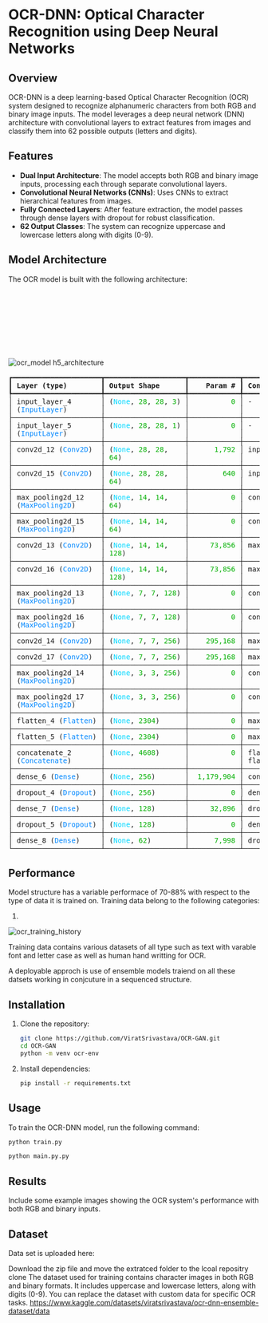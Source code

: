 # OCR-DNN: Optical Character Recognition using Deep Neural Networks

## Overview

OCR-DNN is a deep learning-based Optical Character Recognition (OCR) system designed to recognize alphanumeric characters from both RGB and binary image inputs. The model leverages a deep neural network (DNN) architecture with convolutional layers to extract features from images and classify them into 62 possible outputs (letters and digits).

## Features

- **Dual Input Architecture**: The model accepts both RGB and binary image inputs, processing each through separate convolutional layers.
- **Convolutional Neural Networks (CNNs)**: Uses CNNs to extract hierarchical features from images.
- **Fully Connected Layers**: After feature extraction, the model passes through dense layers with dropout for robust classification.
- **62 Output Classes**: The system can recognize uppercase and lowercase letters along with digits (0-9).

## Model Architecture

The OCR model is built with the following architecture:

![ocr_model h5_architecture](https://github.com/user-attachments/assets/c180d48b-dbc5-4a2e-93e6-420e4bbeb0b2)<svg></svg>


<pre style="white-space:pre;overflow-x:auto;line-height:normal;font-family:Menlo,'DejaVu Sans Mono',consolas,'Courier New',monospace">┏━━━━━━━━━━━━━━━━━━━━━┳━━━━━━━━━━━━━━━━━━━┳━━━━━━━━━━━━┳━━━━━━━━━━━━━━━━━━━┓
┃<span style="font-weight: bold"> Layer (type)        </span>┃<span style="font-weight: bold"> Output Shape      </span>┃<span style="font-weight: bold">    Param # </span>┃<span style="font-weight: bold"> Connected to      </span>┃
┡━━━━━━━━━━━━━━━━━━━━━╇━━━━━━━━━━━━━━━━━━━╇━━━━━━━━━━━━╇━━━━━━━━━━━━━━━━━━━┩
│ input_layer_4       │ (<span style="color: #00d7ff; text-decoration-color: #00d7ff">None</span>, <span style="color: #00af00; text-decoration-color: #00af00">28</span>, <span style="color: #00af00; text-decoration-color: #00af00">28</span>, <span style="color: #00af00; text-decoration-color: #00af00">3</span>) │          <span style="color: #00af00; text-decoration-color: #00af00">0</span> │ -                 │
│ (<span style="color: #0087ff; text-decoration-color: #0087ff">InputLayer</span>)        │                   │            │                   │
├─────────────────────┼───────────────────┼────────────┼───────────────────┤
│ input_layer_5       │ (<span style="color: #00d7ff; text-decoration-color: #00d7ff">None</span>, <span style="color: #00af00; text-decoration-color: #00af00">28</span>, <span style="color: #00af00; text-decoration-color: #00af00">28</span>, <span style="color: #00af00; text-decoration-color: #00af00">1</span>) │          <span style="color: #00af00; text-decoration-color: #00af00">0</span> │ -                 │
│ (<span style="color: #0087ff; text-decoration-color: #0087ff">InputLayer</span>)        │                   │            │                   │
├─────────────────────┼───────────────────┼────────────┼───────────────────┤
│ conv2d_12 (<span style="color: #0087ff; text-decoration-color: #0087ff">Conv2D</span>)  │ (<span style="color: #00d7ff; text-decoration-color: #00d7ff">None</span>, <span style="color: #00af00; text-decoration-color: #00af00">28</span>, <span style="color: #00af00; text-decoration-color: #00af00">28</span>,    │      <span style="color: #00af00; text-decoration-color: #00af00">1,792</span> │ input_layer_4[<span style="color: #00af00; text-decoration-color: #00af00">0</span>]… │
│                     │ <span style="color: #00af00; text-decoration-color: #00af00">64</span>)               │            │                   │
├─────────────────────┼───────────────────┼────────────┼───────────────────┤
│ conv2d_15 (<span style="color: #0087ff; text-decoration-color: #0087ff">Conv2D</span>)  │ (<span style="color: #00d7ff; text-decoration-color: #00d7ff">None</span>, <span style="color: #00af00; text-decoration-color: #00af00">28</span>, <span style="color: #00af00; text-decoration-color: #00af00">28</span>,    │        <span style="color: #00af00; text-decoration-color: #00af00">640</span> │ input_layer_5[<span style="color: #00af00; text-decoration-color: #00af00">0</span>]… │
│                     │ <span style="color: #00af00; text-decoration-color: #00af00">64</span>)               │            │                   │
├─────────────────────┼───────────────────┼────────────┼───────────────────┤
│ max_pooling2d_12    │ (<span style="color: #00d7ff; text-decoration-color: #00d7ff">None</span>, <span style="color: #00af00; text-decoration-color: #00af00">14</span>, <span style="color: #00af00; text-decoration-color: #00af00">14</span>,    │          <span style="color: #00af00; text-decoration-color: #00af00">0</span> │ conv2d_12[<span style="color: #00af00; text-decoration-color: #00af00">0</span>][<span style="color: #00af00; text-decoration-color: #00af00">0</span>]   │
│ (<span style="color: #0087ff; text-decoration-color: #0087ff">MaxPooling2D</span>)      │ <span style="color: #00af00; text-decoration-color: #00af00">64</span>)               │            │                   │
├─────────────────────┼───────────────────┼────────────┼───────────────────┤
│ max_pooling2d_15    │ (<span style="color: #00d7ff; text-decoration-color: #00d7ff">None</span>, <span style="color: #00af00; text-decoration-color: #00af00">14</span>, <span style="color: #00af00; text-decoration-color: #00af00">14</span>,    │          <span style="color: #00af00; text-decoration-color: #00af00">0</span> │ conv2d_15[<span style="color: #00af00; text-decoration-color: #00af00">0</span>][<span style="color: #00af00; text-decoration-color: #00af00">0</span>]   │
│ (<span style="color: #0087ff; text-decoration-color: #0087ff">MaxPooling2D</span>)      │ <span style="color: #00af00; text-decoration-color: #00af00">64</span>)               │            │                   │
├─────────────────────┼───────────────────┼────────────┼───────────────────┤
│ conv2d_13 (<span style="color: #0087ff; text-decoration-color: #0087ff">Conv2D</span>)  │ (<span style="color: #00d7ff; text-decoration-color: #00d7ff">None</span>, <span style="color: #00af00; text-decoration-color: #00af00">14</span>, <span style="color: #00af00; text-decoration-color: #00af00">14</span>,    │     <span style="color: #00af00; text-decoration-color: #00af00">73,856</span> │ max_pooling2d_12… │
│                     │ <span style="color: #00af00; text-decoration-color: #00af00">128</span>)              │            │                   │
├─────────────────────┼───────────────────┼────────────┼───────────────────┤
│ conv2d_16 (<span style="color: #0087ff; text-decoration-color: #0087ff">Conv2D</span>)  │ (<span style="color: #00d7ff; text-decoration-color: #00d7ff">None</span>, <span style="color: #00af00; text-decoration-color: #00af00">14</span>, <span style="color: #00af00; text-decoration-color: #00af00">14</span>,    │     <span style="color: #00af00; text-decoration-color: #00af00">73,856</span> │ max_pooling2d_15… │
│                     │ <span style="color: #00af00; text-decoration-color: #00af00">128</span>)              │            │                   │
├─────────────────────┼───────────────────┼────────────┼───────────────────┤
│ max_pooling2d_13    │ (<span style="color: #00d7ff; text-decoration-color: #00d7ff">None</span>, <span style="color: #00af00; text-decoration-color: #00af00">7</span>, <span style="color: #00af00; text-decoration-color: #00af00">7</span>, <span style="color: #00af00; text-decoration-color: #00af00">128</span>) │          <span style="color: #00af00; text-decoration-color: #00af00">0</span> │ conv2d_13[<span style="color: #00af00; text-decoration-color: #00af00">0</span>][<span style="color: #00af00; text-decoration-color: #00af00">0</span>]   │
│ (<span style="color: #0087ff; text-decoration-color: #0087ff">MaxPooling2D</span>)      │                   │            │                   │
├─────────────────────┼───────────────────┼────────────┼───────────────────┤
│ max_pooling2d_16    │ (<span style="color: #00d7ff; text-decoration-color: #00d7ff">None</span>, <span style="color: #00af00; text-decoration-color: #00af00">7</span>, <span style="color: #00af00; text-decoration-color: #00af00">7</span>, <span style="color: #00af00; text-decoration-color: #00af00">128</span>) │          <span style="color: #00af00; text-decoration-color: #00af00">0</span> │ conv2d_16[<span style="color: #00af00; text-decoration-color: #00af00">0</span>][<span style="color: #00af00; text-decoration-color: #00af00">0</span>]   │
│ (<span style="color: #0087ff; text-decoration-color: #0087ff">MaxPooling2D</span>)      │                   │            │                   │
├─────────────────────┼───────────────────┼────────────┼───────────────────┤
│ conv2d_14 (<span style="color: #0087ff; text-decoration-color: #0087ff">Conv2D</span>)  │ (<span style="color: #00d7ff; text-decoration-color: #00d7ff">None</span>, <span style="color: #00af00; text-decoration-color: #00af00">7</span>, <span style="color: #00af00; text-decoration-color: #00af00">7</span>, <span style="color: #00af00; text-decoration-color: #00af00">256</span>) │    <span style="color: #00af00; text-decoration-color: #00af00">295,168</span> │ max_pooling2d_13… │
├─────────────────────┼───────────────────┼────────────┼───────────────────┤
│ conv2d_17 (<span style="color: #0087ff; text-decoration-color: #0087ff">Conv2D</span>)  │ (<span style="color: #00d7ff; text-decoration-color: #00d7ff">None</span>, <span style="color: #00af00; text-decoration-color: #00af00">7</span>, <span style="color: #00af00; text-decoration-color: #00af00">7</span>, <span style="color: #00af00; text-decoration-color: #00af00">256</span>) │    <span style="color: #00af00; text-decoration-color: #00af00">295,168</span> │ max_pooling2d_16… │
├─────────────────────┼───────────────────┼────────────┼───────────────────┤
│ max_pooling2d_14    │ (<span style="color: #00d7ff; text-decoration-color: #00d7ff">None</span>, <span style="color: #00af00; text-decoration-color: #00af00">3</span>, <span style="color: #00af00; text-decoration-color: #00af00">3</span>, <span style="color: #00af00; text-decoration-color: #00af00">256</span>) │          <span style="color: #00af00; text-decoration-color: #00af00">0</span> │ conv2d_14[<span style="color: #00af00; text-decoration-color: #00af00">0</span>][<span style="color: #00af00; text-decoration-color: #00af00">0</span>]   │
│ (<span style="color: #0087ff; text-decoration-color: #0087ff">MaxPooling2D</span>)      │                   │            │                   │
├─────────────────────┼───────────────────┼────────────┼───────────────────┤
│ max_pooling2d_17    │ (<span style="color: #00d7ff; text-decoration-color: #00d7ff">None</span>, <span style="color: #00af00; text-decoration-color: #00af00">3</span>, <span style="color: #00af00; text-decoration-color: #00af00">3</span>, <span style="color: #00af00; text-decoration-color: #00af00">256</span>) │          <span style="color: #00af00; text-decoration-color: #00af00">0</span> │ conv2d_17[<span style="color: #00af00; text-decoration-color: #00af00">0</span>][<span style="color: #00af00; text-decoration-color: #00af00">0</span>]   │
│ (<span style="color: #0087ff; text-decoration-color: #0087ff">MaxPooling2D</span>)      │                   │            │                   │
├─────────────────────┼───────────────────┼────────────┼───────────────────┤
│ flatten_4 (<span style="color: #0087ff; text-decoration-color: #0087ff">Flatten</span>) │ (<span style="color: #00d7ff; text-decoration-color: #00d7ff">None</span>, <span style="color: #00af00; text-decoration-color: #00af00">2304</span>)      │          <span style="color: #00af00; text-decoration-color: #00af00">0</span> │ max_pooling2d_14… │
├─────────────────────┼───────────────────┼────────────┼───────────────────┤
│ flatten_5 (<span style="color: #0087ff; text-decoration-color: #0087ff">Flatten</span>) │ (<span style="color: #00d7ff; text-decoration-color: #00d7ff">None</span>, <span style="color: #00af00; text-decoration-color: #00af00">2304</span>)      │          <span style="color: #00af00; text-decoration-color: #00af00">0</span> │ max_pooling2d_17… │
├─────────────────────┼───────────────────┼────────────┼───────────────────┤
│ concatenate_2       │ (<span style="color: #00d7ff; text-decoration-color: #00d7ff">None</span>, <span style="color: #00af00; text-decoration-color: #00af00">4608</span>)      │          <span style="color: #00af00; text-decoration-color: #00af00">0</span> │ flatten_4[<span style="color: #00af00; text-decoration-color: #00af00">0</span>][<span style="color: #00af00; text-decoration-color: #00af00">0</span>],  │
│ (<span style="color: #0087ff; text-decoration-color: #0087ff">Concatenate</span>)       │                   │            │ flatten_5[<span style="color: #00af00; text-decoration-color: #00af00">0</span>][<span style="color: #00af00; text-decoration-color: #00af00">0</span>]   │
├─────────────────────┼───────────────────┼────────────┼───────────────────┤
│ dense_6 (<span style="color: #0087ff; text-decoration-color: #0087ff">Dense</span>)     │ (<span style="color: #00d7ff; text-decoration-color: #00d7ff">None</span>, <span style="color: #00af00; text-decoration-color: #00af00">256</span>)       │  <span style="color: #00af00; text-decoration-color: #00af00">1,179,904</span> │ concatenate_2[<span style="color: #00af00; text-decoration-color: #00af00">0</span>]… │
├─────────────────────┼───────────────────┼────────────┼───────────────────┤
│ dropout_4 (<span style="color: #0087ff; text-decoration-color: #0087ff">Dropout</span>) │ (<span style="color: #00d7ff; text-decoration-color: #00d7ff">None</span>, <span style="color: #00af00; text-decoration-color: #00af00">256</span>)       │          <span style="color: #00af00; text-decoration-color: #00af00">0</span> │ dense_6[<span style="color: #00af00; text-decoration-color: #00af00">0</span>][<span style="color: #00af00; text-decoration-color: #00af00">0</span>]     │
├─────────────────────┼───────────────────┼────────────┼───────────────────┤
│ dense_7 (<span style="color: #0087ff; text-decoration-color: #0087ff">Dense</span>)     │ (<span style="color: #00d7ff; text-decoration-color: #00d7ff">None</span>, <span style="color: #00af00; text-decoration-color: #00af00">128</span>)       │     <span style="color: #00af00; text-decoration-color: #00af00">32,896</span> │ dropout_4[<span style="color: #00af00; text-decoration-color: #00af00">0</span>][<span style="color: #00af00; text-decoration-color: #00af00">0</span>]   │
├─────────────────────┼───────────────────┼────────────┼───────────────────┤
│ dropout_5 (<span style="color: #0087ff; text-decoration-color: #0087ff">Dropout</span>) │ (<span style="color: #00d7ff; text-decoration-color: #00d7ff">None</span>, <span style="color: #00af00; text-decoration-color: #00af00">128</span>)       │          <span style="color: #00af00; text-decoration-color: #00af00">0</span> │ dense_7[<span style="color: #00af00; text-decoration-color: #00af00">0</span>][<span style="color: #00af00; text-decoration-color: #00af00">0</span>]     │
├─────────────────────┼───────────────────┼────────────┼───────────────────┤
│ dense_8 (<span style="color: #0087ff; text-decoration-color: #0087ff">Dense</span>)     │ (<span style="color: #00d7ff; text-decoration-color: #00d7ff">None</span>, <span style="color: #00af00; text-decoration-color: #00af00">62</span>)        │      <span style="color: #00af00; text-decoration-color: #00af00">7,998</span> │ dropout_5[<span style="color: #00af00; text-decoration-color: #00af00">0</span>][<span style="color: #00af00; text-decoration-color: #00af00">0</span>]   │
└─────────────────────┴───────────────────┴────────────┴───────────────────┘
</pre>

## Performance

Model structure has a variable performace of 70-88% with respect to the type of data it is trained on.
Training data belong to the following categories:

1. 
![ocr_training_history](https://github.com/user-attachments/assets/cb4da6e2-7d51-4d6c-906f-47019b4a74eb)

Training data contains various datasets of all type such as text with varable font and letter case as well as human hand writting for OCR.

A deployable approch is use of ensemble models traiend on all these datsets working in conjcuture in a sequenced structure.

## Installation

1. Clone the repository:

   ```bash
   git clone https://github.com/ViratSrivastava/OCR-GAN.git
   cd OCR-GAN
   python -m venv ocr-env
   ```

2. Install dependencies:

   ```bash
   pip install -r requirements.txt
   ```

## Usage

To train the OCR-DNN model, run the following command:

```bash
python train.py
```

```bash
python main.py.py
```

## Results

Include some example images showing the OCR system's performance with both RGB and binary inputs.

## Dataset
Data set is uploaded here: 

Download the zip file and move the extratced folder to the lcoal repositry clone 
The dataset used for training contains character images in both RGB and binary formats. It includes uppercase and lowercase letters, along with digits (0-9). You can replace the dataset with custom data for specific OCR tasks.
https://www.kaggle.com/datasets/viratsrivastava/ocr-dnn-ensemble-dataset/data
